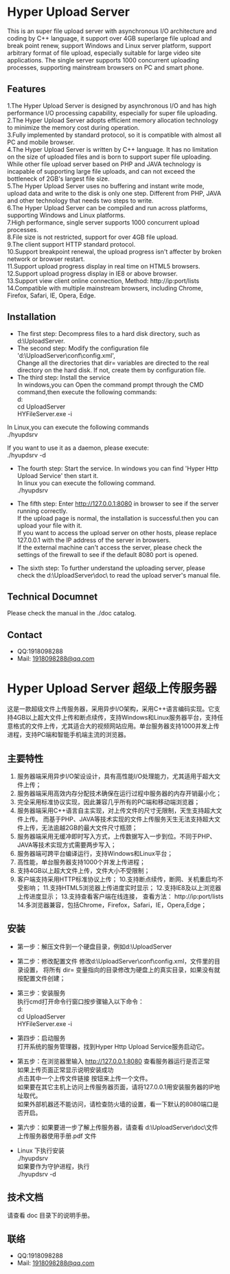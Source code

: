 # Hyper Upload Server

This is an super file upload server with asynchronous I/O architecture and coding by C++ language, it support over 4GB superlarge file upload and break point renew, support Windows and Linux server platform, support arbitrary format of file upload, especially suitable for large video site applications. The single server supports 1000 concurrent uploading processes, supporting mainstream browsers on PC and smart phone.


## Features
1.The Hyper Upload Server is designed by asynchronous I/O and has high performance I/O processing capability, especially for super file uploading. <br>
2.The Hyper Upload Server adopts efficient memory allocation technology to minimize the memory cost during operation. <br>
3.Fully implemented by standard protocol, so it is compatible with almost all PC and mobile browser. <br>
4.The Hyper Upload Server is written by C++ language. It has no limitation on the size of uploaded files and is born to support super file uploading. While other file upload server based on PHP and JAVA technology is incapable of supporting large file uploads, and can not exceed the bottleneck of 2GB's largest file size. <br>
5.The Hyper Upload Server uses no buffering and instant write mode, upload data and write to the disk is only one step. Different from PHP, JAVA and other technology that needs two steps to write. <br>
6.The Hyper Upload Server can be compiled and run across platforms, supporting Windows and Linux platforms. <br>
7.High performance, single server supports 1000 concurrent upload processes. <br>
8.File size is not restricted, support for over 4GB file upload. <br>
9.The client support HTTP standard protocol. <br>
10.Support breakpoint renewal, the upload progress isn't affecter by broken network or browser restart. <br>
11.Support upload progress display in real time on HTML5 browsers. <br>
12.Support upload progress display in IE8 or above browser. <br>
13.Support view client online connection, Method: http://ip:port/lists <br>
14.Compatible with multiple mainstream browsers, including Chrome, Firefox, Safari, IE, Opera, Edge. <br>

## Installation

- The first step:
Decompress files to a hard disk directory, such as d:\UploadServer.
- The second step:
Modify the configuration file 'd:\UploadServer\conf\config.xml', <br>
Change all the directories that dir= variables are directed to the real directory on the hard disk. If not, create them by configuration file.
- The third step:
Install the service <br>
In windows,you can Open the command prompt through the CMD command,then execute the following commands: <br>
d:  <br>
cd UploadServer <br>
HYFileServer.exe -i <br>

In Linux,you can execute the following commands <br>
./hyupdsrv  <br>

If you want to use it as a daemon, please execute: <br>
./hyupdsrv -d <br>

- The fourth step: Start the service.
In windows you can find 'Hyper Http Upload Service' then start it. <br>
In linux you can  execute the following command. <br>
./hyupdsrv  <br>

- The fifth step: 
Enter http://127.0.0.1:8080 in browser to see if the server running correctly. <br>
If the upload page is normal, the installation is successful.then you can upload your file with it. <br>
If you want to access the upload server on other hosts, please replace 127.0.0.1 with the IP address of the server in browsers. <br>
If the external machine can't access the server, please check the settings of the firewall to see if the default 8080 port is opened. <br>

- The sixth step:
To further understand the uploading server, please check the d:\UploadServer\doc\ to read the upload server's manual file.

## Technical Documnet
Please check the manual in the ./doc catalog.

## Contact
- QQ:1918098288
- Mail: 1918098288@qq.com



# Hyper Upload Server 超级上传服务器

这是一款超级文件上传服务器，采用异步I/O架构，采用C++语言编码实现。它支持4GB以上超大文件上传和断点续传，支持Windows和Linux服务器平台，支持任意格式的文件上传，尤其适合大的视频网站应用。单台服务器支持1000并发上传进程，支持PC端和智能手机端主流的浏览器。

## 主要特性
1. 服务器端采用异步I/O架设设计，具有高性能I/O处理能力，尤其适用于超大文件上传；
2. 服务器端采用高效内存分配技术确保在运行过程中服务器的内存开销最小化；
3. 完全采用标准协议实现，因此兼容几乎所有的PC端和移动端浏览器；
4. 服务器端采用C++语言自主实现，对上传文件的尺寸无限制，天生支持超大文件上传。
   而基于PHP、JAVA等技术实现的文件上传服务天生无法支持超大文件上传，无法逾越2GB的最大文件尺寸瓶颈；
5. 服务器端采用无缓冲即时写入方式，上传数据写入一步到位。不同于PHP、JAVA等技术实现方式需要两步写入；
6. 服务器端可跨平台编译运行，支持Windows和Linux平台；
7. 高性能，单台服务器支持1000个并发上传进程；
8. 支持4GB以上超大文件上传，文件大小不受限制；
9. 客户端支持采用HTTP标准协议上传；
10.支持断点续传，断网、关机重启均不受影响；
11.支持HTML5浏览器上传进度实时显示；
12.支持IE8及以上浏览器上传进度显示；
13.支持查看客户端在线连接， 查看方法： http://ip:port/lists
14.多浏览器兼容，包括Chrome，Firefox，Safari，IE，Opera,Edge；

## 安装

- 第一步：解压文件到一个硬盘目录，例如d:\UploadServer

- 第二步：修改配置文件 
		修改d:\UploadServer\conf\config.xml，文件里的目录设置，
		将所有 dir= 变量指向的目录修改为硬盘上的真实目录，如果没有就按配置文件创建； 
        
- 第三步：安装服务 <br/>
        执行cmd打开命令行窗口按步骤输入以下命令： <br/>
        d:  <br/>
        cd UploadServer <br/>
        HYFileServer.exe -i  <br/>   
        
- 第四步：启动服务 <br/>
        打开系统的服务管理器，找到Hyper Http Upload Service服务启动它。
                
- 第五步：在浏览器里输入 http://127.0.0.1:8080 查看服务器运行是否正常 <br>
        如果上传页面正常显示说明安装成功 <br>
        点击其中一个上传文件链接 按钮来上传一个文件。 <br>
        如果要在其它主机上访问上传服务器页面，请将127.0.0.1用安装服务器的IP地址取代。 <br>
        如果外部机器还不能访问，请检查防火墙的设置，看一下默认的8080端口是否开启。 <br>
        
- 第六步：如果要进一步了解上传服务器，请查看 d:\UploadServer\doc\文件上传服务器使用手册.pdf 文件 <br>

- Linux 下执行安装  <br>
./hyupdsrv  <br>
如果要作为守护进程，执行  <br>
./hyupdsrv -d <br>

## 技术文档
请查看 doc 目录下的说明手册。

## 联络
- QQ:1918098288
- Mail: 1918098288@qq.com








